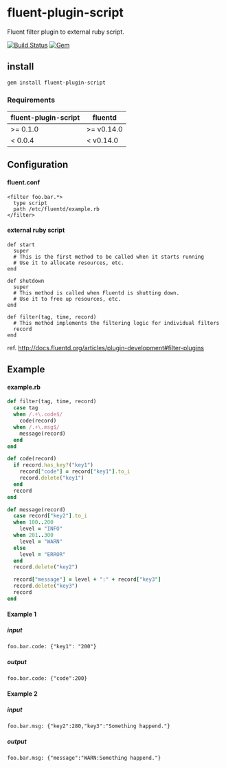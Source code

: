 # fluent-plugin-script

Fluent filter plugin to external ruby script.

[![Build Status](https://travis-ci.org/SNakano/fluent-plugin-script.svg)](https://travis-ci.org/SNakano/fluent-plugin-script)
[![Gem](https://img.shields.io/gem/dt/fluent-plugin-script.svg)](https://rubygems.org/gems/fluent-plugin-script)

## install

``
gem install fluent-plugin-script
``

### Requirements

| fluent-plugin-script | fluentd    |
|----------------------|------------|
| >= 0.1.0             | >= v0.14.0 |
| <  0.0.4             | <  v0.14.0 |

## Configuration

#### fluent.conf
```
<filter foo.bar.*>
  type script
  path /etc/fluentd/example.rb
</filter>
```

#### external ruby script

```
def start
  super
  # This is the first method to be called when it starts running
  # Use it to allocate resources, etc.
end

def shutdown
  super
  # This method is called when Fluentd is shutting down.
  # Use it to free up resources, etc.
end

def filter(tag, time, record)
  # This method implements the filtering logic for individual filters
  record
end

```

ref. http://docs.fluentd.org/articles/plugin-development#filter-plugins

## Example

#### example.rb

```ruby
def filter(tag, time, record)
  case tag
  when /.+\.code$/
    code(record)
  when /.+\.msg$/
    message(record)
  end
end

def code(record)
  if record.has_key?("key1")
    record["code"] = record["key1"].to_i
    record.delete("key1")
  end
  record
end

def message(record)
  case record["key2"].to_i
  when 100..200
    level = "INFO"
  when 201..300
    level = "WARN"
  else
    level = "ERROR"
  end
  record.delete("key2")

  record["message"] = level + ":" + record["key3"]
  record.delete("key3")
  record
end
```

#### Example 1
##### input
```
foo.bar.code: {"key1": "200"}
```

##### output
```
foo.bar.code: {"code":200}
```

#### Example 2
##### input
```
foo.bar.msg: {"key2":280,"key3":"Something happend."}
```

##### output
```
foo.bar.msg: {"message":"WARN:Something happend."}
```
